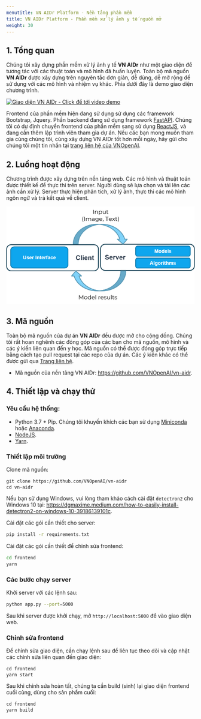 ```yaml
---
menutitle: VN AIDr Platform - Nền tảng phần mềm
title: VN AIDr Platform - Phần mềm xử lý ảnh y tế nguồn mở
weight: 30
---
```


## 1. Tổng quan

Chúng tôi xây dựng phần mềm xử lý ảnh y tế **VN AIDr** như một giao diện để tương tác với các thuật toán và mô hình đã huấn luyện. Toàn bộ mã nguồn **VN AIDr** được xây dựng trên nguyên tắc đơn giản, dễ dùng, dễ mở rộng để sử dụng với các mô hình và nhiệm vụ khác. Phía dưới đây là demo giao diện chương trình.

[![Giao diện VN AIDr - Click để tới video demo](https://raw.githubusercontent.com/VNOpenAI/vn-aidr/master/screenshots/screen.png)](https://youtu.be/pw62Hxy-BeE)

Frontend của phần mềm hiện đang sử dụng sử dụng các framework Bootstrap, Jquery. Phần backend đang sử dụng framework [FastAPI](https://fastapi.tiangolo.com/). Chúng tôi có dự định chuyển frontend của phần mềm sang sử dụng [ReactJS](https://reactjs.org/), và đang cần thêm lập trình viên tham gia dự án. Nếu các bạn mong muốn tham gia cùng chúng tôi, cùng xây dựng VN AIDr tốt hơn mỗi ngày, hãy gửi cho chúng tôi một tin nhắn tại [trang liên hệ của VNOpenAI](https://vnopenai.github.io/contact/).

## 2. Luồng hoạt động

Chương trình được xây dựng trên nền tảng web. Các mô hình và thuật toán được thiết kế để thực thi trên server. Người dùng sẽ lựa chọn và tải lên các ảnh cần xử lý. Server thực hiện phân tích, xử lý ảnh, thực thi các mô hình ngôn ngữ và trả kết quả về client. 

![Kiến trúc hệ thống dạng Client - Server của hệ thống](client-server-architecture.png)


## 3. Mã nguồn

Toàn bộ mã nguồn của dự án **VN AIDr** đều được mở cho cộng đồng. Chúng tôi rất hoan nghênh các đóng góp của các bạn cho mã nguồn, mô hình và các ý kiến liên quan đến y học. Mã nguồn có thể được đóng góp trực tiếp bằng cách tạo pull request tại các repo của dự án. Các ý kiến khác có thể được gửi qua [Trang liên hệ](https://vnopenai.github.io/contact/).

- Mã nguồn của nền tảng VN AIDr: <https://github.com/VNOpenAI/vn-aidr>.

## 4. Thiết lập và chạy thử
### Yêu cầu hệ thống:

- Python 3.7 + Pip. Chúng tôi khuyến khích các bạn sử dụng [Miniconda](https://docs.conda.io/en/latest/miniconda.html) hoặc [Anaconda](https://www.anaconda.com/).
- [NodeJS](https://nodejs.vn/).
- [Yarn](https://yarnpkg.com/).

### Thiết lập môi trường

Clone mã nguồn:

```
git clone https://github.com/VNOpenAI/vn-aidr
cd vn-aidr
```

Nếu bạn sử dụng Windows, vui lòng tham khảo cách cài đặt `detectron2` cho Windows 10 tại: <https://dgmaxime.medium.com/how-to-easily-install-detectron2-on-windows-10-39186139101c>.

Cài đặt các gói cần thiết cho server:

```sh
pip install -r requirements.txt
```

Cài đặt các gói cần thiết để chỉnh sửa frontend:

```sh
cd frontend
yarn
```

### Các bước chạy server

Khởi server với các lệnh sau:

```sh
python app.py --port=5000
```

Sau khi server được khởi chạy, mở `http://localhost:5000` để vào giao diện web.

### Chỉnh sửa frontend

Để chỉnh sửa giao diện, cần chạy lệnh sau để liên tục theo dõi và cập nhật các chỉnh sửa liên quan đến giao diện:

```
cd frontend
yarn start
```

Sau khi chỉnh sửa hoàn tất, chúng ta cần build (sinh) lại giao diện frontend cuối cùng, dùng cho sản phẩm cuối:

```
cd frontend
yarn build
```